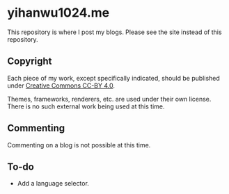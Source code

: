 # yihanwu1024.me

This repository is where I post my blogs. Please see the site instead of this repository.

## Copyright

Each piece of my work, except specifically indicated, should be published under [Creative Commons CC-BY 4.0](https://creativecommons.org/licenses/by/4.0/).

Themes, frameworks, renderers, etc. are used under their own license. There is no such external work being used at this time.

## Commenting

Commenting on a blog is not possible at this time.

## To-do

- Add a language selector.
